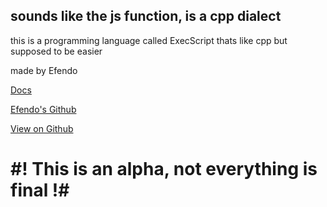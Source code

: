 ## sounds like the js function, is a cpp dialect

this is a programming language called ExecScript thats like cpp but supposed to be easier

made by Efendo

[Docs](/ExecScript/docs/Hello%20excs!.md)

[Efendo's Github](https://github.com/Efendo)

[View on Github](https://github.com/Efendo/ExecScript/)

# #! This is an alpha, not everything is final !#
